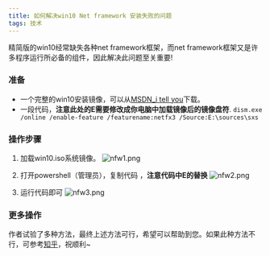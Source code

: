 ```yaml
---
title: 如何解决win10 Net framework 安装失败的问题
tags: 技术
---
```




精简版的win10经常缺失各种net framework框架，而net framework框架又是许多程序运行所必备的组件，因此解决此问题至关重要!

### 准备

- 一个完整的win10安装镜像，可以从[MSDN_i tell you](https://msdn.itellyou.cn/)下载。
- 一段代码，**注意此处的E需要修改成你电脑中加载镜像后的镜像盘符**.
`dism.exe /online /enable-feature /featurename:netfx3 /Source:E:\sources\sxs` 

### 操作步骤

1. 加载win10.iso系统镜像。
![nfw1.png](https://i.loli.net/2019/10/24/8gpl25mxo6SBXdn.png)

2. 打开powershell（管理员），复制代码 ，**注意代码中E的替换**
![nfw2.png](https://i.loli.net/2019/10/24/rkEHSIFmlvPjiNW.png)

3. 运行代码即可
![nfw3.png](https://i.loli.net/2019/10/24/yjc3DJrBEHvsNf5.png)

### 更多操作

作者试验了多种方法，最终上述方法可行，希望可以帮助到您。如果此种方法不行，可参考[知乎](https://zhuanlan.zhihu.com/p/33467631)，祝顺利~